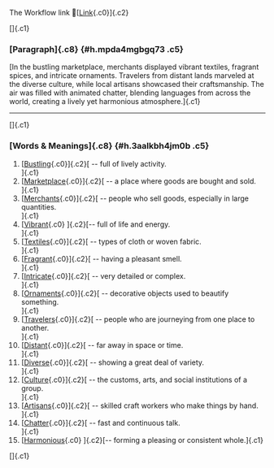 The Workflow link
👏[[Link](https://www.google.com/url?q=http://www.google.com&sa=D&source=editors&ust=1758522107759397&usg=AOvVaw3eQq6PETcSquPsgMCE_NOc){.c0}]{.c2}

[]{.c1}

### [Paragraph]{.c8} {#h.mpda4mgbgq73 .c5}

[In the bustling marketplace, merchants displayed vibrant textiles,
fragrant spices, and intricate ornaments. Travelers from distant lands
marveled at the diverse culture, while local artisans showcased their
craftsmanship. The air was filled with animated chatter, blending
languages from across the world, creating a lively yet harmonious
atmosphere.]{.c1}

------------------------------------------------------------------------

[]{.c1}

### [Words & Meanings]{.c8} {#h.3aalkbh4jm0b .c5}

1.  [[Bustling](https://www.google.com/url?q=http://www.google.com&sa=D&source=editors&ust=1758522107760226&usg=AOvVaw3nij5oRjQj2E59W6EoWl43){.c0}]{.c2}[ --
    full of lively activity.\
    ]{.c1}
2.  [[Marketplace](https://www.google.com/url?q=http://www.google.com&sa=D&source=editors&ust=1758522107760410&usg=AOvVaw0G9D8HW6lsY658v0Pv7XRB){.c0}]{.c2}[ --
    a place where goods are bought and sold.\
    ]{.c1}
3.  [[Merchants](https://www.google.com/url?q=http://www.google.com&sa=D&source=editors&ust=1758522107760559&usg=AOvVaw2O53Mw8NMiD0RsV7uvMvva){.c0}]{.c2}[ --
    people who sell goods, especially in large quantities.\
    ]{.c1}
4.  [[Vibrant](https://www.google.com/url?q=http://www.google.com&sa=D&source=editors&ust=1758522107760732&usg=AOvVaw1VMzNoD698JZgV7ZLlSGpz){.c0}
    ]{.c2}[-- full of life and energy.\
    ]{.c1}
5.  [[Textiles](https://www.google.com/url?q=http://www.google.com&sa=D&source=editors&ust=1758522107760860&usg=AOvVaw2fqmH6qylu2l1xjGnP6IW5){.c0}]{.c2}[ --
    types of cloth or woven fabric.\
    ]{.c1}
6.  [[Fragrant](https://www.google.com/url?q=http://www.google.com&sa=D&source=editors&ust=1758522107760990&usg=AOvVaw1vBnnE1FN4feV9FZv15Me8){.c0}]{.c2}[ --
    having a pleasant smell.\
    ]{.c1}
7.  [[Intricate](https://www.google.com/url?q=http://www.google.com&sa=D&source=editors&ust=1758522107761142&usg=AOvVaw0aLrbx0_jQeADTihj3r6Mk){.c0}]{.c2}[ --
    very detailed or complex.\
    ]{.c1}
8.  [[Ornaments](https://www.google.com/url?q=http://www.google.com&sa=D&source=editors&ust=1758522107761254&usg=AOvVaw3oYGU8syATE6JdubUXd_FI){.c0}]{.c2}[ --
    decorative objects used to beautify something.\
    ]{.c1}
9.  [[Travelers](https://www.google.com/url?q=http://www.google.com&sa=D&source=editors&ust=1758522107761400&usg=AOvVaw3sbsHe1xNuxBf7JM5cSB6G){.c0}]{.c2}[ --
    people who are journeying from one place to another.\
    ]{.c1}
10. [[Distant](https://www.google.com/url?q=http://www.google.com&sa=D&source=editors&ust=1758522107761528&usg=AOvVaw1CLJTa7R1Eo4bI4L8Qx2WS){.c0}]{.c2}[ --
    far away in space or time.\
    ]{.c1}
11. [[Diverse](https://www.google.com/url?q=http://www.google.com&sa=D&source=editors&ust=1758522107761633&usg=AOvVaw1meGywJOZtbe0u6hxeIDny){.c0}]{.c2}[ --
    showing a great deal of variety.\
    ]{.c1}
12. [[Culture](https://www.google.com/url?q=http://www.google.com&sa=D&source=editors&ust=1758522107761747&usg=AOvVaw36CsDuMwGzKGPsULb2Zc2c){.c0}]{.c2}[ --
    the customs, arts, and social institutions of a group.\
    ]{.c1}
13. [[Artisans](https://www.google.com/url?q=http://www.google.com&sa=D&source=editors&ust=1758522107761885&usg=AOvVaw2TWaudKLFKyhveHLh2BpBE){.c0}]{.c2}[ --
    skilled craft workers who make things by hand.\
    ]{.c1}
14. [[Chatter](https://www.google.com/url?q=http://www.google.com&sa=D&source=editors&ust=1758522107762022&usg=AOvVaw153ci35SFDbVDu8bUJPTo_){.c0}]{.c2}[ --
    fast and continuous talk.\
    ]{.c1}
15. [[Harmonious](https://www.google.com/url?q=http://www.google.com&sa=D&source=editors&ust=1758522107762165&usg=AOvVaw3nmCoN-CiZy1yP9td5FpS2){.c0}
    ]{.c2}[-- forming a pleasing or consistent whole.]{.c1}

[]{.c1}
